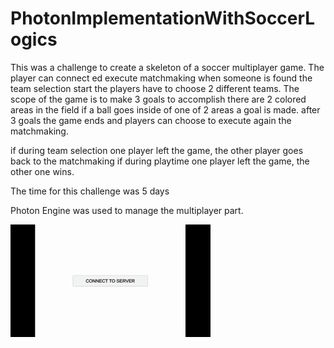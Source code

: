 # PhotonImplementationWithSoccerLogics


This was a challenge to create a skeleton of a soccer multiplayer game.
The player can connect ed execute matchmaking
when someone is found the team selection start
the players have to choose 2 different teams.
The scope of the game is to make 3 goals
to accomplish there are 2 colored areas in the field
if a ball goes inside of one of 2 areas a goal is made.
after 3 goals the game ends and players can choose to execute again the matchmaking.

if during team selection one player left the game, the other player goes back to the matchmaking
if during playtime one player left the game, the other one wins.

The time for this challenge was 5 days

Photon Engine was used to manage the multiplayer part.


![alt text](https://github.com/MarcoLavoro/PhotonImplementationWithSoccerLogics/blob/main/GitImages/example.gif?raw=true)